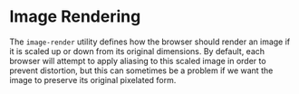 # Image Rendering

The `image-render` utility defines how the browser should render an image if it is scaled up or down from its original
dimensions. By default, each browser will attempt to apply aliasing to this scaled image in order to prevent distortion,
but this can sometimes be a problem if we want the image to preserve its original pixelated form.

<PlaygroundWithVariants
  variant='pixel'
  :variants="['auto', 'pixel', 'edge']"
  prefix='image-render'
  fixed='p-2 dark:text-white opacity-85'
  appended='w-full h-32'
  nested=true
  html="&lt;img src='data:image/png;base64,iVBORw0KGgoAAAANSUhEUgAAAAQAAAAECAYAAACp8Z5+AAAAAXNSR0IArs4c6QAAACdJREFUCB1j9Pf3/88ABMmMjCCKgQlMIhGMu3btAquY9mMDWBhDBQAutwfDrUlKzQAAAABJRU5ErkJggg==' class='{class} w-full h-32'&gt;"
/>
